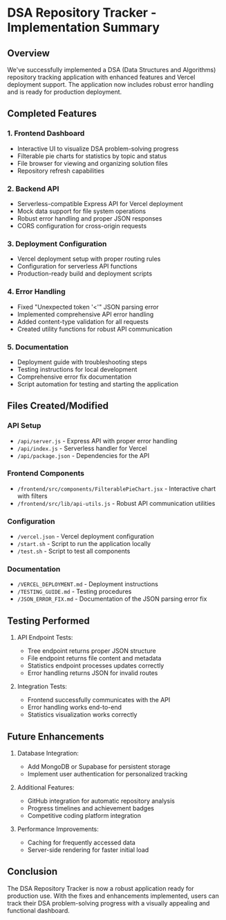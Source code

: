 # DSA Repository Tracker - Implementation Summary

## Overview

We've successfully implemented a DSA (Data Structures and Algorithms) repository tracking application with enhanced features and Vercel deployment support. The application now includes robust error handling and is ready for production deployment.

## Completed Features

### 1. Frontend Dashboard
- Interactive UI to visualize DSA problem-solving progress
- Filterable pie charts for statistics by topic and status
- File browser for viewing and organizing solution files
- Repository refresh capabilities

### 2. Backend API
- Serverless-compatible Express API for Vercel deployment
- Mock data support for file system operations
- Robust error handling and proper JSON responses
- CORS configuration for cross-origin requests

### 3. Deployment Configuration
- Vercel deployment setup with proper routing rules
- Configuration for serverless API functions
- Production-ready build and deployment scripts

### 4. Error Handling
- Fixed "Unexpected token '<'" JSON parsing error
- Implemented comprehensive API error handling
- Added content-type validation for all requests
- Created utility functions for robust API communication

### 5. Documentation
- Deployment guide with troubleshooting steps
- Testing instructions for local development
- Comprehensive error fix documentation
- Script automation for testing and starting the application

## Files Created/Modified

### API Setup
- `/api/server.js` - Express API with proper error handling
- `/api/index.js` - Serverless handler for Vercel
- `/api/package.json` - Dependencies for the API

### Frontend Components
- `/frontend/src/components/FilterablePieChart.jsx` - Interactive chart with filters
- `/frontend/src/lib/api-utils.js` - Robust API communication utilities

### Configuration
- `/vercel.json` - Vercel deployment configuration
- `/start.sh` - Script to run the application locally
- `/test.sh` - Script to test all components

### Documentation
- `/VERCEL_DEPLOYMENT.md` - Deployment instructions
- `/TESTING_GUIDE.md` - Testing procedures
- `/JSON_ERROR_FIX.md` - Documentation of the JSON parsing error fix

## Testing Performed

1. API Endpoint Tests:
   - Tree endpoint returns proper JSON structure
   - File endpoint returns file content and metadata
   - Statistics endpoint processes updates correctly
   - Error handling returns JSON for invalid routes

2. Integration Tests:
   - Frontend successfully communicates with the API
   - Error handling works end-to-end
   - Statistics visualization works correctly

## Future Enhancements

1. Database Integration:
   - Add MongoDB or Supabase for persistent storage
   - Implement user authentication for personalized tracking

2. Additional Features:
   - GitHub integration for automatic repository analysis
   - Progress timelines and achievement badges
   - Competitive coding platform integration

3. Performance Improvements:
   - Caching for frequently accessed data
   - Server-side rendering for faster initial load

## Conclusion

The DSA Repository Tracker is now a robust application ready for production use. With the fixes and enhancements implemented, users can track their DSA problem-solving progress with a visually appealing and functional dashboard.
